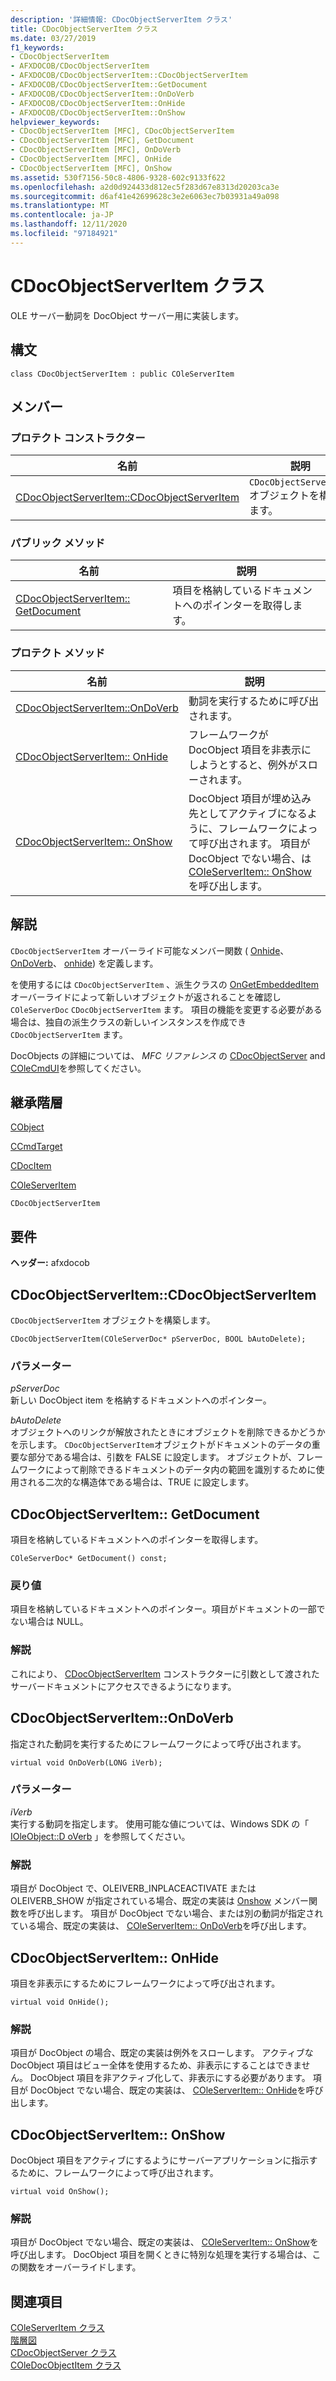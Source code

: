 ```yaml
---
description: '詳細情報: CDocObjectServerItem クラス'
title: CDocObjectServerItem クラス
ms.date: 03/27/2019
f1_keywords:
- CDocObjectServerItem
- AFXDOCOB/CDocObjectServerItem
- AFXDOCOB/CDocObjectServerItem::CDocObjectServerItem
- AFXDOCOB/CDocObjectServerItem::GetDocument
- AFXDOCOB/CDocObjectServerItem::OnDoVerb
- AFXDOCOB/CDocObjectServerItem::OnHide
- AFXDOCOB/CDocObjectServerItem::OnShow
helpviewer_keywords:
- CDocObjectServerItem [MFC], CDocObjectServerItem
- CDocObjectServerItem [MFC], GetDocument
- CDocObjectServerItem [MFC], OnDoVerb
- CDocObjectServerItem [MFC], OnHide
- CDocObjectServerItem [MFC], OnShow
ms.assetid: 530f7156-50c8-4806-9328-602c9133f622
ms.openlocfilehash: a2d0d924433d812ec5f283d67e8313d20203ca3e
ms.sourcegitcommit: d6af41e42699628c3e2e6063ec7b03931a49a098
ms.translationtype: MT
ms.contentlocale: ja-JP
ms.lasthandoff: 12/11/2020
ms.locfileid: "97184921"
---
```

# <a name="cdocobjectserveritem-class"></a>CDocObjectServerItem クラス

OLE サーバー動詞を DocObject サーバー用に実装します。

## <a name="syntax"></a>構文

```
class CDocObjectServerItem : public COleServerItem
```

## <a name="members"></a>メンバー

### <a name="protected-constructors"></a>プロテクト コンストラクター

|名前|説明|
|----------|-----------------|
|[CDocObjectServerItem::CDocObjectServerItem](#cdocobjectserveritem)|`CDocObjectServerItem` オブジェクトを構築します。|

### <a name="public-methods"></a>パブリック メソッド

|名前|説明|
|----------|-----------------|
|[CDocObjectServerItem:: GetDocument](#getdocument)|項目を格納しているドキュメントへのポインターを取得します。|

### <a name="protected-methods"></a>プロテクト メソッド

|名前|説明|
|----------|-----------------|
|[CDocObjectServerItem::OnDoVerb](#ondoverb)|動詞を実行するために呼び出されます。|
|[CDocObjectServerItem:: OnHide](#onhide)|フレームワークが DocObject 項目を非表示にしようとすると、例外がスローされます。|
|[CDocObjectServerItem:: OnShow](#onshow)|DocObject 項目が埋め込み先としてアクティブになるように、フレームワークによって呼び出されます。 項目が DocObject でない場合、は [COleServerItem:: OnShow](../../mfc/reference/coleserveritem-class.md#onshow)を呼び出します。|

## <a name="remarks"></a>解説

`CDocObjectServerItem` オーバーライド可能なメンバー関数 ( [Onhide](#onhide)、 [OnDoVerb](#ondoverb)、 [onhide](#onshow)) を定義します。

を使用するには `CDocObjectServerItem` 、派生クラスの [OnGetEmbeddedItem](../../mfc/reference/coleserverdoc-class.md#ongetembeddeditem) オーバーライドによって新しいオブジェクトが返されることを確認し `COleServerDoc` `CDocObjectServerItem` ます。 項目の機能を変更する必要がある場合は、独自の派生クラスの新しいインスタンスを作成でき `CDocObjectServerItem` ます。

DocObjects の詳細については、 *MFC リファレンス* の [CDocObjectServer](../../mfc/reference/cdocobjectserver-class.md) and [COleCmdUI](../../mfc/reference/colecmdui-class.md)を参照してください。

## <a name="inheritance-hierarchy"></a>継承階層

[CObject](../../mfc/reference/cobject-class.md)

[CCmdTarget](../../mfc/reference/ccmdtarget-class.md)

[CDocItem](../../mfc/reference/cdocitem-class.md)

[COleServerItem](../../mfc/reference/coleserveritem-class.md)

`CDocObjectServerItem`

## <a name="requirements"></a>要件

**ヘッダー:** afxdocob

## <a name="cdocobjectserveritemcdocobjectserveritem"></a><a name="cdocobjectserveritem"></a> CDocObjectServerItem::CDocObjectServerItem

`CDocObjectServerItem` オブジェクトを構築します。

```
CDocObjectServerItem(COleServerDoc* pServerDoc, BOOL bAutoDelete);
```

### <a name="parameters"></a>パラメーター

*pServerDoc*<br/>
新しい DocObject item を格納するドキュメントへのポインター。

*bAutoDelete*<br/>
オブジェクトへのリンクが解放されたときにオブジェクトを削除できるかどうかを示します。 `CDocObjectServerItem`オブジェクトがドキュメントのデータの重要な部分である場合は、引数を FALSE に設定します。 オブジェクトが、フレームワークによって削除できるドキュメントのデータ内の範囲を識別するために使用される二次的な構造体である場合は、TRUE に設定します。

## <a name="cdocobjectserveritemgetdocument"></a><a name="getdocument"></a> CDocObjectServerItem:: GetDocument

項目を格納しているドキュメントへのポインターを取得します。

```
COleServerDoc* GetDocument() const;
```

### <a name="return-value"></a>戻り値

項目を格納しているドキュメントへのポインター。項目がドキュメントの一部でない場合は NULL。

### <a name="remarks"></a>解説

これにより、 [CDocObjectServerItem](#cdocobjectserveritem) コンストラクターに引数として渡されたサーバードキュメントにアクセスできるようになります。

## <a name="cdocobjectserveritemondoverb"></a><a name="ondoverb"></a> CDocObjectServerItem::OnDoVerb

指定された動詞を実行するためにフレームワークによって呼び出されます。

```
virtual void OnDoVerb(LONG iVerb);
```

### <a name="parameters"></a>パラメーター

*iVerb*<br/>
実行する動詞を指定します。 使用可能な値については、Windows SDK の「 [IOleObject::D oVerb](/windows/win32/api/oleidl/nf-oleidl-ioleobject-doverb) 」を参照してください。

### <a name="remarks"></a>解説

項目が DocObject で、OLEIVERB_INPLACEACTIVATE または OLEIVERB_SHOW が指定されている場合、既定の実装は [Onshow](#onshow) メンバー関数を呼び出します。 項目が DocObject でない場合、または別の動詞が指定されている場合、既定の実装は、 [COleServerItem:: OnDoVerb](../../mfc/reference/coleserveritem-class.md#ondoverb)を呼び出します。

## <a name="cdocobjectserveritemonhide"></a><a name="onhide"></a> CDocObjectServerItem:: OnHide

項目を非表示にするためにフレームワークによって呼び出されます。

```
virtual void OnHide();
```

### <a name="remarks"></a>解説

項目が DocObject の場合、既定の実装は例外をスローします。 アクティブな DocObject 項目はビュー全体を使用するため、非表示にすることはできません。 DocObject 項目を非アクティブ化して、非表示にする必要があります。 項目が DocObject でない場合、既定の実装は、 [COleServerItem:: OnHide](../../mfc/reference/coleserveritem-class.md#onhide)を呼び出します。

## <a name="cdocobjectserveritemonshow"></a><a name="onshow"></a> CDocObjectServerItem:: OnShow

DocObject 項目をアクティブにするようにサーバーアプリケーションに指示するために、フレームワークによって呼び出されます。

```
virtual void OnShow();
```

### <a name="remarks"></a>解説

項目が DocObject でない場合、既定の実装は、 [COleServerItem:: OnShow](../../mfc/reference/coleserveritem-class.md#onopen)を呼び出します。 DocObject 項目を開くときに特別な処理を実行する場合は、この関数をオーバーライドします。

## <a name="see-also"></a>関連項目

[COleServerItem クラス](../../mfc/reference/coleserveritem-class.md)<br/>
[階層図](../../mfc/hierarchy-chart.md)<br/>
[CDocObjectServer クラス](../../mfc/reference/cdocobjectserver-class.md)<br/>
[COleDocObjectItem クラス](../../mfc/reference/coledocobjectitem-class.md)

